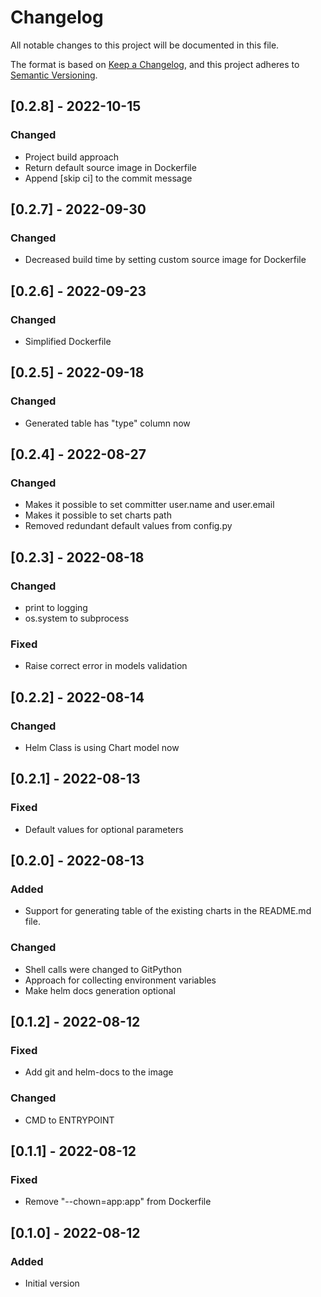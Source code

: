 # Changelog
All notable changes to this project will be documented in this file.

The format is based on [Keep a Changelog](https://keepachangelog.com/en/1.0.0/),
and this project adheres to [Semantic Versioning](https://semver.org/spec/v2.0.0.html).

## [0.2.8] - 2022-10-15
### Changed
- Project build approach
- Return default source image in Dockerfile
- Append [skip ci] to the commit message

## [0.2.7] - 2022-09-30
### Changed
- Decreased build time by setting custom source image for Dockerfile

## [0.2.6] - 2022-09-23
### Changed
- Simplified Dockerfile

## [0.2.5] - 2022-09-18
### Changed
- Generated table has "type" column now

## [0.2.4] - 2022-08-27
### Changed
- Makes it possible to set committer user.name and user.email
- Makes it possible to set charts path
- Removed redundant default values from config.py

## [0.2.3] - 2022-08-18
### Changed
- print to logging
- os.system to subprocess

### Fixed
- Raise correct error in models validation

## [0.2.2] - 2022-08-14
### Changed
- Helm Class is using Chart model now

## [0.2.1] - 2022-08-13
### Fixed
- Default values for optional parameters

## [0.2.0] - 2022-08-13
### Added
- Support for generating table of the existing charts in the README.md file.
### Changed
- Shell calls were changed to GitPython
- Approach for collecting environment variables
- Make helm docs generation optional

## [0.1.2] - 2022-08-12
### Fixed
- Add git and helm-docs to the image
### Changed
- CMD to ENTRYPOINT

## [0.1.1] - 2022-08-12
### Fixed
- Remove "--chown=app:app" from Dockerfile

## [0.1.0] - 2022-08-12
### Added
- Initial version
